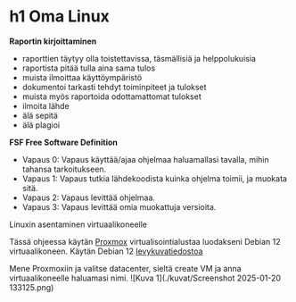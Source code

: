 # h1 Oma Linux

**Raportin kirjoittaminen**

- raporttien täytyy olla toistettavissa, täsmällisiä ja helppolukuisia
- raportista pitää tulla aina sama tulos
- muista ilmoittaa käyttöympäristö
- dokumentoi tarkasti tehdyt toiminpiteet ja tulokset
- muista myös raportoida odottamattomat tulokset
- ilmoita lähde
- älä sepitä
- älä plagioi

**FSF Free Software Definition**

- Vapaus 0: Vapaus käyttää/ajaa ohjelmaa haluamallasi tavalla, mihin tahansa tarkoitukseen.
- Vapaus 1: Vapaus tutkia lähdekoodista kuinka ohjelma toimii, ja muokata sitä.
- Vapaus 2: Vapaus levittää ohjelmaa.
- Vapaus 3: Vapaus levittää omia muokattuja versioita.

  
Linuxin asentaminen virtuaalikoneelle

Tässä ohjeessa käytän [Proxmox](https://www.proxmox.com/en/) virtualisointialustaa luodakseni Debian 12 virtuaalikoneen. Käytän Debian 12 [levykuvatiedostoa](https://www.debian.org/download)

Mene Proxmoxiin ja valitse datacenter, sieltä create VM ja anna virtuaalikoneelle haluamasi nimi.
![Kuva 1](./kuvat/Screenshot 2025-01-20 133125.png)

